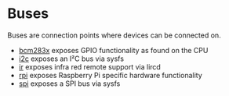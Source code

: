 # Buses

Buses are connection points where devices can be connected on.

* [bcm283x](bcm283x) exposes GPIO functionality as found on the CPU
* [i2c](i2c) exposes an I²C bus via sysfs
* [ir](ir) exposes infra red remote support via lircd
* [rpi](rpi) exposes Raspberry Pi specific hardware functionality
* [spi](spi) exposes a SPI bus via sysfs
